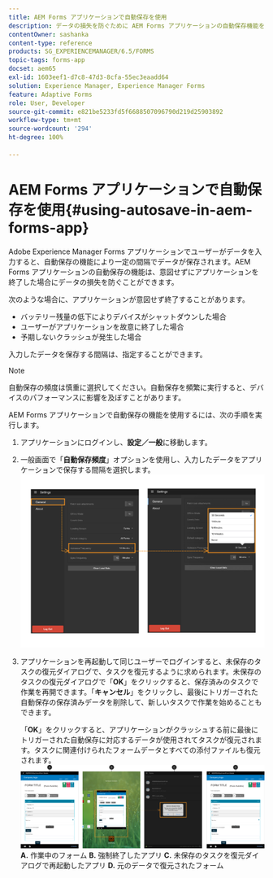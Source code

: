 ```yaml
---
title: AEM Forms アプリケーションで自動保存を使用
description: データの損失を防ぐために AEM Forms アプリケーションの自動保存機能を使用する方法について説明します。
contentOwner: sashanka
content-type: reference
products: SG_EXPERIENCEMANAGER/6.5/FORMS
topic-tags: forms-app
docset: aem65
exl-id: 1603eef1-d7c8-47d3-8cfa-55ec3eaadd64
solution: Experience Manager, Experience Manager Forms
feature: Adaptive Forms
role: User, Developer
source-git-commit: e821be5233fd5f6688507096790d219d25903892
workflow-type: tm+mt
source-wordcount: '294'
ht-degree: 100%

---
```


# AEM Forms アプリケーションで自動保存を使用{#using-autosave-in-aem-forms-app}

Adobe Experience Manager Forms アプリケーションでユーザーがデータを入力すると、自動保存の機能により一定の間隔でデータが保存されます。AEM Forms アプリケーションの自動保存の機能は、意図せずにアプリケーションを終了した場合にデータの損失を防ぐことができます。

次のような場合に、アプリケーションが意図せず終了することがあります。

* バッテリー残量の低下によりデバイスがシャットダウンした場合
* ユーザーがアプリケーションを故意に終了した場合
* 予期しないクラッシュが発生した場合

入力したデータを保存する間隔は、指定することができます。

>[!NOTE]
>
>自動保存の頻度は慎重に選択してください。自動保存を頻繁に実行すると、デバイスのパフォーマンスに影響を及ぼすことがあります。

AEM Forms アプリケーションで自動保存の機能を使用するには、次の手順を実行します。

1. アプリケーションにログインし、**設定／一般**&#x200B;に移動します。
1. 一般画面で「**自動保存頻度**」オプションを使用し、入力したデータをアプリケーションで保存する間隔を選択します。
   [![自動保存頻度の設定](assets/using-autosave-freq-07.png)](assets/using-autosave-freq-07-1.png)

1. アプリケーションを再起動して同じユーザーでログインすると、未保存のタスクの復元ダイアログで、タスクを復元するように求められます。未保存のタスクの復元ダイアログで「**OK**」をクリックすると、保存済みのタスクで作業を再開できます。「**キャンセル**」をクリックし、最後にトリガーされた自動保存の保存済みデータを削除して、新しいタスクで作業を始めることもできます。

   「**OK**」をクリックすると、アプリケーションがクラッシュする前に最後にトリガーされた自動保存に対応するデータが使用されてタスクが復元されます。タスクに関連付けられたフォームデータとすべての添付ファイルも復元されます。
   [![タスクの復元&#x200B;](assets/autosave-flow.png)](assets/using-autosave-freq-06.png)**A.** 作業中のフォーム **B.** 強制終了したアプリ **C.** 未保存のタスクを復元ダイアログで再起動したアプリ **D.** 元のデータで復元されたフォーム
